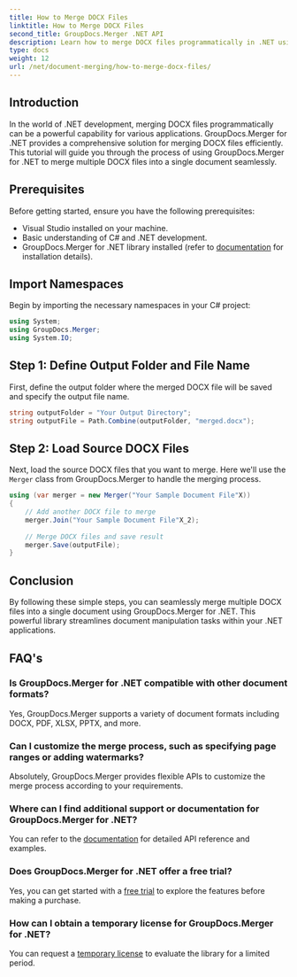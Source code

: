 ```yaml
---
title: How to Merge DOCX Files
linktitle: How to Merge DOCX Files
second_title: GroupDocs.Merger .NET API
description: Learn how to merge DOCX files programmatically in .NET using GroupDocs.Merger, simplifying document manipulation tasks efficiently.
type: docs
weight: 12
url: /net/document-merging/how-to-merge-docx-files/
---
```

## Introduction
In the world of .NET development, merging DOCX files programmatically can be a powerful capability for various applications. GroupDocs.Merger for .NET provides a comprehensive solution for merging DOCX files efficiently. This tutorial will guide you through the process of using GroupDocs.Merger for .NET to merge multiple DOCX files into a single document seamlessly.
## Prerequisites
Before getting started, ensure you have the following prerequisites:
- Visual Studio installed on your machine.
- Basic understanding of C# and .NET development.
- GroupDocs.Merger for .NET library installed (refer to [documentation](https://reference.groupdocs.com/merger/net/) for installation details).

## Import Namespaces
Begin by importing the necessary namespaces in your C# project:
```csharp
using System; 
using GroupDocs.Merger;
using System.IO;
```
## Step 1: Define Output Folder and File Name
First, define the output folder where the merged DOCX file will be saved and specify the output file name.
```csharp
string outputFolder = "Your Output Directory";
string outputFile = Path.Combine(outputFolder, "merged.docx");
```
## Step 2: Load Source DOCX Files
Next, load the source DOCX files that you want to merge. Here we'll use the `Merger` class from GroupDocs.Merger to handle the merging process.
```csharp
using (var merger = new Merger("Your Sample Document File"X))
{
    // Add another DOCX file to merge
    merger.Join("Your Sample Document File"X_2);
    
    // Merge DOCX files and save result
    merger.Save(outputFile);
}
```

## Conclusion
By following these simple steps, you can seamlessly merge multiple DOCX files into a single document using GroupDocs.Merger for .NET. This powerful library streamlines document manipulation tasks within your .NET applications.
## FAQ's
### Is GroupDocs.Merger for .NET compatible with other document formats?
Yes, GroupDocs.Merger supports a variety of document formats including DOCX, PDF, XLSX, PPTX, and more.
### Can I customize the merge process, such as specifying page ranges or adding watermarks?
Absolutely, GroupDocs.Merger provides flexible APIs to customize the merge process according to your requirements.
### Where can I find additional support or documentation for GroupDocs.Merger for .NET?
You can refer to the [documentation](https://reference.groupdocs.com/merger/net/) for detailed API reference and examples.
### Does GroupDocs.Merger for .NET offer a free trial?
Yes, you can get started with a [free trial](https://releases.groupdocs.com/) to explore the features before making a purchase.
### How can I obtain a temporary license for GroupDocs.Merger for .NET?
You can request a [temporary license](https://purchase.groupdocs.com/temporary-license/) to evaluate the library for a limited period.
